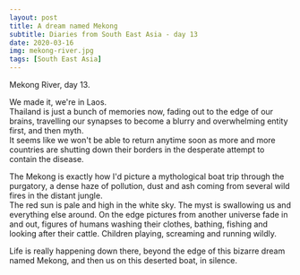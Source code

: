 ```yaml
---
layout: post
title: A dream named Mekong
subtitle: Diaries from South East Asia - day 13
date: 2020-03-16
img: mekong-river.jpg
tags: [South East Asia]
---
```


Mekong River, day 13.

We made it, we're in Laos.  
Thailand is just a bunch of memories now, fading out to the edge of our brains,
travelling our synapses to become a blurry and overwhelming entity first, and then myth.  
It seems like we won't be able to return anytime soon as more and more countries are shutting down their borders
in the desperate attempt to contain the disease.

The Mekong is exactly how I'd picture a mythological boat trip through the purgatory,
a dense haze of pollution, dust and ash coming from several wild fires in the distant jungle.  
The red sun is pale and high in the white sky. The myst is swallowing us and everything else around.
On the edge pictures from another universe fade in and out, figures of humans washing their clothes, bathing,
fishing and looking after their cattle. Children playing, screaming and running wildly.

Life is really happening down there, beyond the edge of this bizarre dream named Mekong,
and then us on this deserted boat, in silence.
